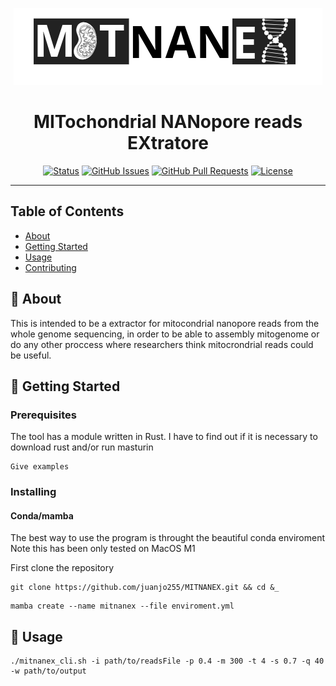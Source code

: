 <p align="center"><img src="images/MITNANEX.png" alt="MITNANEX"></p>

<h1 align="center">MITochondrial NANopore reads EXtratore</h3>

<div align="center">

  [![Status](https://img.shields.io/badge/status-active-success.svg)]() 
  [![GitHub Issues](https://img.shields.io/github/issues/kylelobo/The-Documentation-Compendium.svg)](https://github.com/kylelobo/The-Documentation-Compendium/issues)
  [![GitHub Pull Requests](https://img.shields.io/github/issues-pr/kylelobo/The-Documentation-Compendium.svg)](https://github.com/kylelobo/The-Documentation-Compendium/pulls)
  [![License](https://img.shields.io/badge/license-MIT-blue.svg)](/LICENSE)

</div>

---

## Table of Contents
+ [About](#about)
+ [Getting Started](#getting_started)
+ [Usage](#usage)
+ [Contributing](../CONTRIBUTING.md)

## 🧐 About <a name = "about"></a>
This is intended to be a extractor for mitocondrial nanopore reads from the whole genome sequencing, in order to be able to assembly mitogenome or do any other proccess where researchers think mitocrondrial reads could be useful.

## 🏁 Getting Started <a name = "getting_started"></a>

### Prerequisites
The tool has a module written in Rust. I have to find out if it is necessary to download rust and/or run masturin
```
Give examples
```

### Installing

#### Conda/mamba

The best way to use the program is throught the beautiful conda enviroment 
Note this has been only tested on MacOS M1

First clone the repository
```
git clone https://github.com/juanjo255/MITNANEX.git && cd &_
```
```
mamba create --name mitnanex --file enviroment.yml
```

## 🎈 Usage <a name="usage"></a>

```
./mitnanex_cli.sh -i path/to/readsFile -p 0.4 -m 300 -t 4 -s 0.7 -q 40 -w path/to/output
```
